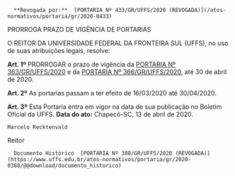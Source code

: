       **Revogada por:**  [PORTARIA Nº 433/GR/UFFS/2020 (REVOGADA)](/atos-normativos/portaria/gr/2020-0433) 

   PRORROGA PRAZO DE VIGÊNCIA DE PORTARIAS  

  O REITOR DA UNIVERSIDADE FEDERAL DA FRONTEIRA SUL (UFFS), no uso de suas atribuições legais, resolve:

  

 **Art. 1º** PRORROGAR o prazo de vigência da [PORTARIA Nº 363/GR/UFFS/2020](https://www.uffs.edu.br/atos-normativos/portaria/gr/2020-0363) e da [PORTARIA Nº 366/GR/UFFS/2020](https://www.uffs.edu.br/atos-normativos/portaria/gr/2020-0366), até 30 de abril de 2020.

  

 **Art. 2º** As portarias passam a ter efeito de 16/03/2020 até 30/04/2020.

  

 **Art. 3º** Esta Portaria entra em vigor na data de sua publicação no Boletim Oficial da UFFS.      **Data do ato:** Chapecó-SC, 13 de abril de 2020.   
 

    Marcelo Recktenvald   
 Reitor 

      Documento Histórico  [PORTARIA Nº 388/GR/UFFS/2020 (REVOGADA)](https://www.uffs.edu.br/atos-normativos/portaria/gr/2020-0388/@@download/documento_historico)     
      